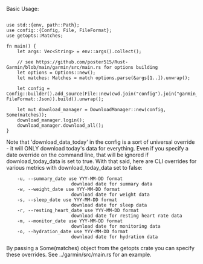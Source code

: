 Basic Usage:

```ignore

use std::{env, path::Path};
use config::{Config, File, FileFormat};
use getopts::Matches;

fn main() {
    let args: Vec<String> = env::args().collect();

    // see https://github.com/poster515/Rust-Garmin/blob/main/garmin/src/main.rs for options building
    let options = Options::new();
    let matches: Matches = match options.parse(&args[1..]).unwrap();

    let config = Config::builder().add_source(File::new(cwd.join("config").join("garmin_config.json").to_str().unwrap(), FileFormat::Json)).build().unwrap();

    let mut download_manager = DownloadManager::new(config, Some(matches));
    download_manager.login();
    download_manager.download_all();
}
```

Note that 'download_data_today' in the config is a sort of universal override - it will ONLY download today's data for everything. Even if you specify a date override on the command line, that will be ignored if download_today_data is set to true. With that said, here are CLI overrides for various metrics with download_today_data set to false:
```
    -u, --summary_date use YYY-MM-DD format
                        download date for summary data
    -w, --weight_date use YYY-MM-DD format
                        download date for weight data
    -s, --sleep_date use YYY-MM-DD format
                        download date for sleep data
    -r, --resting_heart_date use YYY-MM-DD format
                        download date for resting heart rate data
    -m, --monitor_date use YYY-MM-DD format
                        download date for monitoring data
    -o, --hydration_date use YYY-MM-DD format
                        download date for hydration data
```

By passing a Some(matches) object from the getopts crate you can specify these overrides. See ../garmin/src/main.rs for an example.